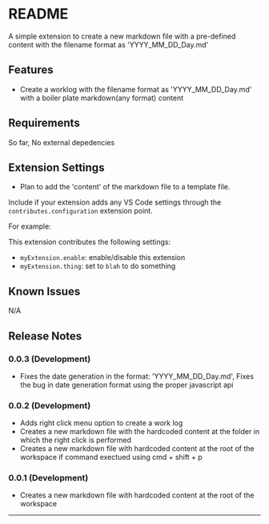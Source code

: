 # README

A simple extension to create a new markdown file with a pre-defined content with the filename format as 'YYYY_MM_DD_Day.md'

## Features

- Create a worklog with the filename format as 'YYYY_MM_DD_Day.md' with a boiler plate markdown(any format) content

## Requirements

So far, No external depedencies

## Extension Settings

- Plan to add the 'content' of the markdown file to a template file.

Include if your extension adds any VS Code settings through the `contributes.configuration` extension point.

For example:

This extension contributes the following settings:

- `myExtension.enable`: enable/disable this extension
- `myExtension.thing`: set to `blah` to do something

## Known Issues

N/A

## Release Notes

### 0.0.3 (Development)

- Fixes the date generation in the format: 'YYYY_MM_DD_Day.md', Fixes the bug in date generation format using the proper javascript api

### 0.0.2 (Development)

- Adds right click menu option to create a work log
- Creates a new markdown file with the hardcoded content at the folder in which the right click is performed
- Creates a new markdown file with hardcoded content at the root of the workspace if command exectued using cmd + shift + p

### 0.0.1 (Development)

- Creates a new markdown file with hardcoded content at the root of the workspace

---
